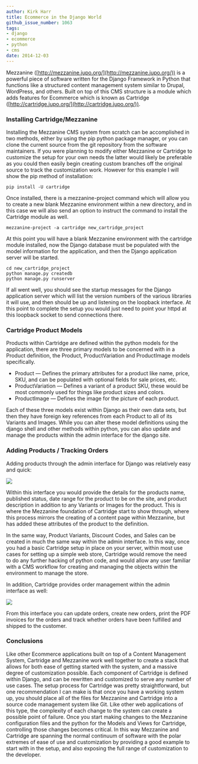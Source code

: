 ```yaml
---
author: Kirk Harr
title: Ecommerce in the Django World
github_issue_number: 1063
tags:
- django
- ecommerce
- python
- cms
date: 2014-12-03
---
```


Mezzanine ([http://mezzanine.jupo.org/](http://mezzanine.jupo.org/)) is a powerful piece of software written for the Django Framework in Python that functions like a structured content management system similar to Drupal, WordPress, and others. Built on top of this CMS structure is a module which adds features for Ecommerce which is known as Cartridge ([http://cartridge.jupo.org/](http://cartridge.jupo.org/)).

### Installing Cartridge/Mezzanine

Installing the Mezzanine CMS system from scratch can be accomplished in two methods, either by using the pip python package manager, or you can clone the current source from the git repository from the software maintainers. If you were planning to modify either Mezzanine or Cartridge to customize the setup for your own needs the latter would likely be preferable as you could then easily begin creating custom branches off the original source to track the customization work. However for this example I will show the pip method of installation:

```nohighlight
pip install -U cartridge
```

Once installed, there is a mezzanine-project command which will allow you to create a new blank Mezzanine environment within a new directory, and in this case we will also send an option to instruct the command to install the Cartridge module as well.
```nohighlight
mezzanine-project -a cartridge new_cartridge_project
```

At this point you will have a blank Mezzanine environment with the cartridge module installed, now the Django database must be populated with the model information for the application, and then the Django application server will be started.

```nohighlight
cd new_cartridge_project
python manage.py createdb
python manage.py runserver
```

If all went well, you should see the startup messages for the Django application server which will list the version numbers of the various libraries it will use, and then should be up and listening on the loopback interface. At this point to complete the setup you would just need to point your httpd at this loopback socket to send connections there.

### Cartridge Product Models

Products within Cartridge are defined within the python models for the application, there are three primary models to be concerned with in a Product definition, the Product, ProductVariation and ProductImage models specifically.

- Product — Defines the primary attributes for a product like name, price, SKU, and can be populated with optional fields for sale prices, etc.
- ProductVariation — Defines a variant of a product SKU, these would be most commonly used for things like product sizes and colors.
- ProductImage — Defines the image for the picture of each product.

Each of these three models exist within Django as their own data sets, but then they have foreign key references from each Product to all of its Variants and Images. While you can alter these model definitions using the django shell and other methods within python, you can also update and manage the products within the admin interface for the django site.

### Adding Products / Tracking Orders

Adding products through the admin interface for Django was relatively easy and quick:

<a href="/blog/2014/12/ecommerce-in-django-world/image-0-big.png" imageanchor="1"><img border="0" src="/blog/2014/12/ecommerce-in-django-world/image-0.png"/></a>

Within this interface you would provide the details for the products name, published status, date range for the product to be on the site, and product description in addition to any Variants or Images for the product. This is where the Mezzanine foundation of Cartridge start to show through, where this process mirrors the creating of a content page within Mezzanine, but has added these attributes of the product to the definition.

In the same way, Product Variants, Discount Codes, and Sales can be created in much the same way within the admin interface. In this way, once you had a basic Cartridge setup in place on your server, within most use cases for setting up a simple web store, Cartridge would remove the need to do any further hacking of python code, and would allow any user familiar with a CMS workflow for creating and managing the objects within the environment to manage the store.

In addition, Cartridge provides order management within the admin interface as well:

<a href="/blog/2014/12/ecommerce-in-django-world/image-1-big.png" imageanchor="1"><img border="0" src="/blog/2014/12/ecommerce-in-django-world/image-1.png"/></a>

From this interface you can update orders, create new orders, print the PDF invoices for the orders and track whether orders have been fulfilled and shipped to the customer.

### Conclusions

Like other Ecommerce applications built on top of a Content Management System, Cartridge and Mezzanine work well together to create a stack that allows for both ease of getting started with the system, and a massive degree of customization possible. Each component of Cartridge is defined within Django, and can be rewritten and customized to serve any number of use cases. The setup process for Cartridge was pretty straightforward, but one recommendation I can make is that once you have a working system up, you should place all of the files for Mezzanine and Cartridge into a source code management system like Git. Like other web applications of this type, the complexity of each change to the system can create a possible point of failure. Once you start making changes to the Mezzanine configuration files and the python for the Models and Views for Cartridge, controlling those changes becomes critical. In this way Mezzanine and Cartridge are spanning the normal continuum of software with the polar extremes of ease of use and customization by providing a good example to start with in the setup, and also exposing the full range of customization to the developer.

